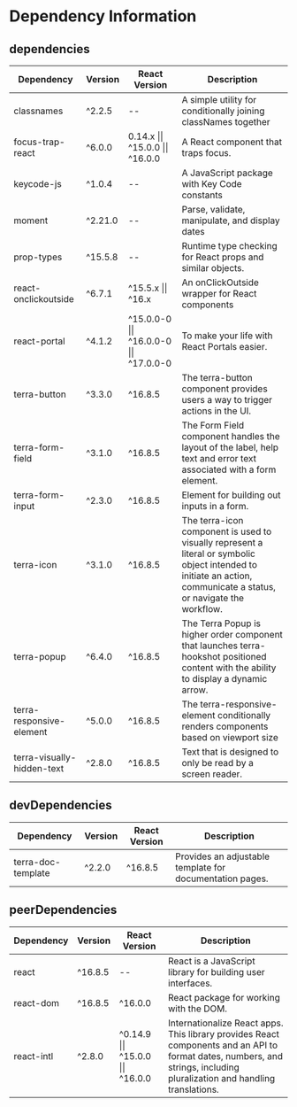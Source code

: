 # Dependency Information

## dependencies
| Dependency | Version | React Version | Description |
|-|-|-|-|
| classnames | ^2.2.5 | -- | A simple utility for conditionally joining classNames together |
| focus-trap-react | ^6.0.0 | 0.14.x \|\| ^15.0.0 \|\| ^16.0.0 | A React component that traps focus. |
| keycode-js | ^1.0.4 | -- | A JavaScript package with Key Code constants |
| moment | ^2.21.0 | -- | Parse, validate, manipulate, and display dates |
| prop-types | ^15.5.8 | -- | Runtime type checking for React props and similar objects. |
| react-onclickoutside | ^6.7.1 | ^15.5.x \|\| ^16.x | An onClickOutside wrapper for React components |
| react-portal | ^4.1.2 | ^15.0.0-0 \|\| ^16.0.0-0 \|\| ^17.0.0-0 | To make your life with React Portals easier. |
| terra-button | ^3.3.0 | ^16.8.5 | The terra-button component provides users a way to trigger actions in the UI. |
| terra-form-field | ^3.1.0 | ^16.8.5 | The Form Field component handles the layout of the label, help text and error text associated with a form element. |
| terra-form-input | ^2.3.0 | ^16.8.5 | Element for building out inputs in a form. |
| terra-icon | ^3.1.0 | ^16.8.5 | The terra-icon component is used to visually represent a literal or symbolic object intended to initiate an action, communicate a status, or navigate the workflow. |
| terra-popup | ^6.4.0 | ^16.8.5 | The Terra Popup is higher order component that launches terra-hookshot positioned content with the ability to display a dynamic arrow. |
| terra-responsive-element | ^5.0.0 | ^16.8.5 | The terra-responsive-element conditionally renders components based on viewport size |
| terra-visually-hidden-text | ^2.8.0 | ^16.8.5 | Text that is designed to only be read by a screen reader. |

## devDependencies
| Dependency | Version | React Version | Description |
|-|-|-|-|
| terra-doc-template | ^2.2.0 | ^16.8.5 | Provides an adjustable template for documentation pages. |

## peerDependencies
| Dependency | Version | React Version | Description |
|-|-|-|-|
| react | ^16.8.5 | -- | React is a JavaScript library for building user interfaces. |
| react-dom | ^16.8.5 | ^16.0.0 | React package for working with the DOM. |
| react-intl | ^2.8.0 | ^0.14.9 \|\| ^15.0.0 \|\| ^16.0.0 | Internationalize React apps. This library provides React components and an API to format dates, numbers, and strings, including pluralization and handling translations. |
